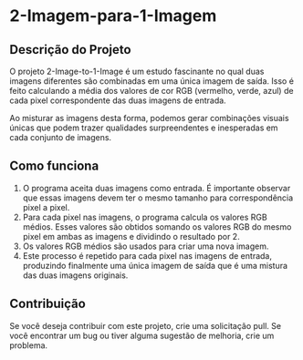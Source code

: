 # 2-Imagem-para-1-Imagem

## Descrição do Projeto

O projeto 2-Image-to-1-Image é um estudo fascinante no qual duas imagens diferentes são combinadas em uma única imagem de saída. Isso é feito calculando a média dos valores de cor RGB (vermelho, verde, azul) de cada pixel correspondente das duas imagens de entrada.

Ao misturar as imagens desta forma, podemos gerar combinações visuais únicas que podem trazer qualidades surpreendentes e inesperadas em cada conjunto de imagens.

## Como funciona

1. O programa aceita duas imagens como entrada. É importante observar que essas imagens devem ter o mesmo tamanho para correspondência pixel a pixel.
2. Para cada pixel nas imagens, o programa calcula os valores RGB médios. Esses valores são obtidos somando os valores RGB do mesmo pixel em ambas as imagens e dividindo o resultado por 2.
3. Os valores RGB médios são usados para criar uma nova imagem.
4. Este processo é repetido para cada pixel nas imagens de entrada, produzindo finalmente uma única imagem de saída que é uma mistura das duas imagens originais.

## Contribuição

Se você deseja contribuir com este projeto, crie uma solicitação pull. Se você encontrar um bug ou tiver alguma sugestão de melhoria, crie um problema.
